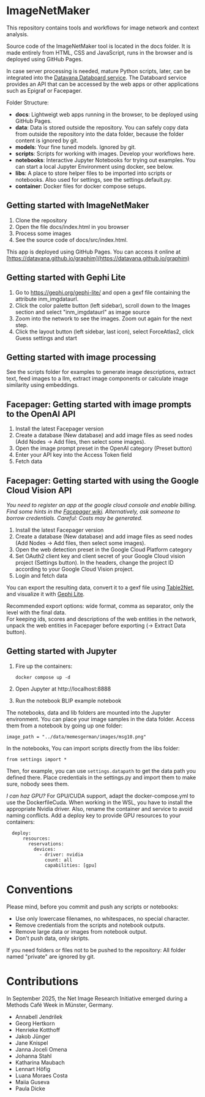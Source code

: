 # ImageNetMaker

This repository contains tools and workflows for image network and context analysis.

Source code of the ImageNetMaker tool is located in the docs folder.
It is made entirely from HTML, CSS and JavaScript, 
runs in the browser and is deployed using GitHub Pages.

In case server processing is needed, mature Python scripts, later, 
can be integrated into the [Datavana Databoard service](https://databoard.uni-muenster.de/). 
The Databoard service provides an API that can be accessed by the web apps or other applications
such as Epigraf or Facepager.

Folder Structure:  

- **docs**: Lightweigt web apps running in the browser, to be deployed using GitHub Pages.
- **data**: Data is stored outside the repository. 
  You can safely copy data from outside the repository into the data folder,
  because the folder content is ignored by git.
- **models**: Your fine tuned models. Ignored by git.
- **scripts**: Scripts for working with images. Develop your workflows here. 
- **notebooks**: Interactive Jupyter Notebooks for trying out examples.
  You can start a local Jupyter Environment using docker, see below.
- **libs**: A place to store helper files to be imported into scripts or notebooks. 
  Also used for settings, see the settings.default.py.
- **container**: Docker files for docker compose setups.


## Getting started with ImageNetMaker

1. Clone the repository
2. Open the file docs/index.html in you browser
3. Process some images
4. See the source code of docs/src/index.html.

This app is deployed using GitHub Pages.
You can access it online at [https://datavana.github.io/graphim](https://datavana.github.io/graphim)


## Getting started with Gephi Lite

1. Go to https://gephi.org/gephi-lite/ 
   and open a gexf file containing the attribute inm_imgdataurl.
3. Click the color palette button (left sidebar), 
   scroll down to the Images section and select "inm_imgdataurl" as image source
4. Zoom into the network to see the images. Zoom out again for the next step.
5. Click the layout button (left sidebar, last icon),
   select ForceAtlas2, click Guess settings and start

## Getting started with image processing

See the scripts folder for examples to generate image descriptions, extract text,
feed images to a llm, extract image components or calculate image similarity using embeddings.

## Facepager: Getting started with image prompts to the OpenAI API

1. Install the latest Facepager version
2. Create a database (New database) and 
   add image files as seed nodes (Add Nodes -> Add files, then select some images). 
3. Open the image prompt preset in the OpenAI category (Preset button)
4. Enter your API key into the Access Token field
5. Fetch data

## Facepager: Getting started with using the Google Cloud Vision API

*You need to register an app at the google cloud console and enable billing.
Find some hints in the [Facepager wiki](https://github.com/strohne/Facepager/wiki/Getting-Started-with-Google-Cloud-Platform).
Alternatively, ask someone to borrow credentials. Careful: Costs may be generated.*

1. Install the latest Facepager version
2. Create a database (New database) and 
   add image files as seed nodes (Add Nodes -> Add files, then select some images). 
3. Open the web detection preset in the Google Cloud Platform category 
4. Set OAuth2 client key and client secret of your Google Cloud vision project (Settings button). 
   In the headers, change the project ID according to your Google Cloud Vision project.
5. Login and fetch data

You can export the resulting data, 
convert it to a gexf file using [Table2Net](https://medialab.github.io/table2net/),
and visualize it with [Gephi Lite](https://gephi.org/gephi-lite/).

Recommended export options: wide format, comma as separator, only the level with the final data.  
For keeping ids, scores and descriptions of the web entities in the network,
 unpack the web entities in Facepager before exporting (-> Extract Data button). 

## Getting started with Jupyter

1. Fire up the containers:
   ```
   docker compose up -d
   ```
2. Open Jupyter at http://localhost:8888

3. Run the notebook BLIP example notebook


The notebooks, data and lib folders are mounted into the Jupyter environment.
You can place your image samples in the data folder. 
Access them from a notebook by going up one folder:
```
image_path = "../data/memesgerman/images/msg10.png"
```

In the notebooks, You can import scripts directly from the libs folder:
```
from settings import *
```

Then, for example, you can use `settings.datapath` to get the data path you defined there.
Place credentials in the settings.py and import them to make sure, nobody sees them.


*I can haz GPU?*
For GPU/CUDA support, adapt the docker-compose.yml to use the DockerfileCuda.
When working in the WSL, you have to install the appropriate Nvidia driver.
Also, rename the container and service to avoid naming conflicts. 
Add a deploy key to provide GPU resources to your containers:    
```
  deploy:
      resources:
        reservations:
          devices:
            - driver: nvidia
              count: all
              capabilities: [gpu]
```

# Conventions

Please mind, before you commit and push any scripts or notebooks: 
- Use only lowercase filenames, no whitespaces, no special character.
- Remove credentials from the scripts and notebook outputs.
- Remove large data or images from notebook output.
- Don't push data, only skripts.

If you need folders or files not to be pushed to the repository:
All folder named "private" are ignored by git.

# Contributions

In September 2025, the Net Image Research Initiative emerged during a Methods Café Week in Münster, Germany.

- Annabell Jendrilek
- Georg Hertkorn
- Henrieke Kotthoff
- Jakob Jünger
- Jane Knispel
- Janna Joceli Omena
- Johanna Stahl
- Katharina Maubach
- Lennart Höfig
- Luana Moraes Costa
- Maiia Guseva
- Paula Dicke
